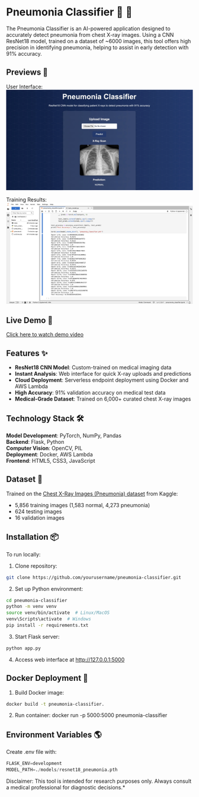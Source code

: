# Pneumonia Classifier 🔬 🏥
The Pneumonia Classifier is an AI-powered application designed to accurately detect pneumonia from chest X-ray images. Using a CNN ResNet18 model, trained on a dataset of ~6000 images, this tool offers high precision in identifying pneumonia, helping to assist in early detection with 91% accuracy.


## Previews 👀 
User Interface:
[![UI Screenshot](images/UI_Image_2.png)]() 

Training Results:
[![Accuracy Metrics](images/training_results.png)]()  

## Live Demo 🚀  
[Click here to watch demo video](https://youtu.be/WvA1P5bwaVU)  

## Features ✨  
- **ResNet18 CNN Model**: Custom-trained on medical imaging data  
- **Instant Analysis**: Web interface for quick X-ray uploads and predictions  
- **Cloud Deployment**: Serverless endpoint deployment using Docker and AWS Lambda  
- **High Accuracy**: 91% validation accuracy on medical test data  
- **Medical-Grade Dataset**: Trained on 6,000+ curated chest X-ray images  

## Technology Stack 🛠️  
**Model Development**: PyTorch, NumPy, Pandas  
**Backend**: Flask, Python  
**Computer Vision**: OpenCV, PIL  
**Deployment**: Docker, AWS Lambda  
**Frontend**: HTML5, CSS3, JavaScript  

## Dataset 🔢  
Trained on the [Chest X-Ray Images (Pneumonia) dataset](https://www.kaggle.com/datasets/paultimothymooney/chest-xray-pneumonia) from Kaggle:
- 5,856 training images (1,583 normal, 4,273 pneumonia)
- 624 testing images
- 16 validation images

## Installation 📦  
To run locally:  

1. Clone repository:  
```bash
git clone https://github.com/yourusername/pneumonia-classifier.git
```

2. Set up Python environment:
```bash
cd pneumonia-classifier
python -m venv venv
source venv/bin/activate  # Linux/MacOS
venv\Scripts\activate  # Windows
pip install -r requirements.txt
```

3. Start Flask server:
```bash
python app.py
```

4. Access web interface at http://127.0.0.1:5000

## Docker Deployment 🐳
1. Build Docker image:
```bash
docker build -t pneumonia-classifier.
```

2. Run container:
docker run -p 5000:5000 pneumonia-classifier

## Environment Variables 🌎
Create .env file with:
```python
FLASK_ENV=development
MODEL_PATH=./models/resnet18_pneumonia.pth
```

Disclaimer: This tool is intended for research purposes only. Always consult a medical professional for diagnostic decisions.*
